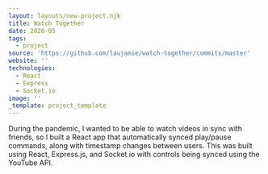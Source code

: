 ```yaml
---
layout: layouts/new-project.njk
title: Watch Together
date: 2020-05
tags:
  - project
source: 'https://github.com/laujamie/watch-together/commits/master'
website: ''
technologies:
  - React
  - Express
  - Socket.io
image: ''
_template: project_template
---
```



During the pandemic, I wanted to be able to watch videos in sync with friends, so I built a React app that automatically synced play/pause commands, along with timestamp changes between users. This was built using React, Express.js, and Socket.io with controls being synced using the YouTube API.
